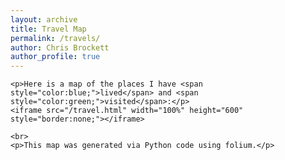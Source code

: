 ```yaml
---
layout: archive
title: Travel Map
permalink: /travels/
author: Chris Brockett
author_profile: true
---
```



<html lang="en">
<head>
    <meta charset="UTF-8">
    <meta name="viewport" content="width=device-width, initial-scale=1.0">
    <title>Travel Map</title>
</head>
<body>
    
    <p>Here is a map of the places I have <span style="color:blue;">lived</span> and <span style="color:green;">visited</span>:</p>
    <iframe src="/travel.html" width="100%" height="600" style="border:none;"></iframe>

    <br>
    <p>This map was generated via Python code using folium.</p>

</body>
</html>